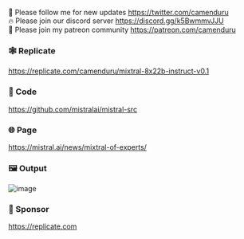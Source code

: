 🐣 Please follow me for new updates https://twitter.com/camenduru <br />
🔥 Please join our discord server https://discord.gg/k5BwmmvJJU <br />
🥳 Please join my patreon community https://patreon.com/camenduru <br />

### 🕸 Replicate  
https://replicate.com/camenduru/mixtral-8x22b-instruct-v0.1

### 🧬 Code
https://github.com/mistralai/mistral-src

### 🌐 Page
https://mistral.ai/news/mixtral-of-experts/

### 🖼 Output
![image](https://github.com/camenduru/mixtral-8x22b-instruct-v0.1-replicate/assets/54370274/70f6e6f7-3f71-46fb-a259-b6c01a5401ae)

### 🏢 Sponsor
https://replicate.com
